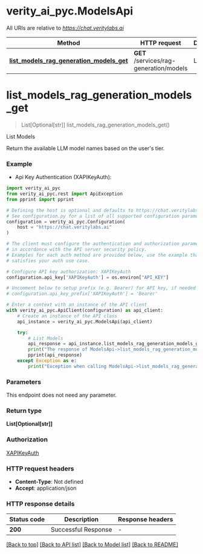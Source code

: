 # verity_ai_pyc.ModelsApi

All URIs are relative to *https://chat.veritylabs.ai*

Method | HTTP request | Description
------------- | ------------- | -------------
[**list_models_rag_generation_models_get**](ModelsApi.md#list_models_rag_generation_models_get) | **GET** /services/rag-generation/models | List Models


# **list_models_rag_generation_models_get**
> List[Optional[str]] list_models_rag_generation_models_get()

List Models

Return the available LLM model names based on the user's tier.

### Example

* Api Key Authentication (XAPIKeyAuth):

```python
import verity_ai_pyc
from verity_ai_pyc.rest import ApiException
from pprint import pprint

# Defining the host is optional and defaults to https://chat.veritylabs.ai
# See configuration.py for a list of all supported configuration parameters.
configuration = verity_ai_pyc.Configuration(
    host = "https://chat.veritylabs.ai"
)

# The client must configure the authentication and authorization parameters
# in accordance with the API server security policy.
# Examples for each auth method are provided below, use the example that
# satisfies your auth use case.

# Configure API key authorization: XAPIKeyAuth
configuration.api_key['XAPIKeyAuth'] = os.environ["API_KEY"]

# Uncomment below to setup prefix (e.g. Bearer) for API key, if needed
# configuration.api_key_prefix['XAPIKeyAuth'] = 'Bearer'

# Enter a context with an instance of the API client
with verity_ai_pyc.ApiClient(configuration) as api_client:
    # Create an instance of the API class
    api_instance = verity_ai_pyc.ModelsApi(api_client)

    try:
        # List Models
        api_response = api_instance.list_models_rag_generation_models_get()
        print("The response of ModelsApi->list_models_rag_generation_models_get:\n")
        pprint(api_response)
    except Exception as e:
        print("Exception when calling ModelsApi->list_models_rag_generation_models_get: %s\n" % e)
```



### Parameters

This endpoint does not need any parameter.

### Return type

**List[Optional[str]]**

### Authorization

[XAPIKeyAuth](../README.md#XAPIKeyAuth)

### HTTP request headers

 - **Content-Type**: Not defined
 - **Accept**: application/json

### HTTP response details

| Status code | Description | Response headers |
|-------------|-------------|------------------|
**200** | Successful Response |  -  |

[[Back to top]](#) [[Back to API list]](../README.md#documentation-for-api-endpoints) [[Back to Model list]](../README.md#documentation-for-models) [[Back to README]](../README.md)

